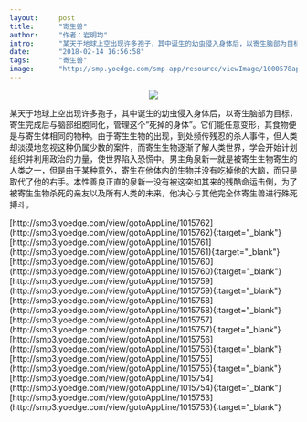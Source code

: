 ```yaml
---
layout:     post
title:      "寄生兽"
author:     "作者：岩明均"
intro:      "某天于地球上空出现许多孢子，其中诞生的幼虫侵入身体后，以寄生脑部为目标，寄生完成后与脑部细胞同化，管理这个“死掉的身体”。它们能任意变形，其食物便是与寄生体相同的物种。由于寄生生物的出现，到处频传残忍的杀人事件，但人类却淡漠地忽视这种仍属少数的案件，而寄生生物逐渐了解人类世界，学会开始计划组织并利用政治的力量，使世界陷入恐慌中。男主角泉新一就是被寄生生物寄生的人类之一，但是由于某种意外，寄生在他体内的生物并没有吃掉他的大脑，而只是取代了他的右手。本性善良正直的泉新一没有被这突如其来的残酷命运击倒，为了被寄生生物杀死的亲友以及所有人类的未来，他决心与其他完全体寄生兽进行殊死搏斗。"
date:       "2018-02-14 16:56:58"
tags:       "寄生兽"
image:      "http://smp.yoedge.com/smp-app/resource/viewImage/1000578appline.png"
---
```

<div style="text-align: center">
<p><img src="http://smp.yoedge.com/smp-app/resource/viewImage/1000578appline.png"/></p>
</div>
<p class="post-meta">
<span>某天于地球上空出现许多孢子，其中诞生的幼虫侵入身体后，以寄生脑部为目标，寄生完成后与脑部细胞同化，管理这个“死掉的身体”。它们能任意变形，其食物便是与寄生体相同的物种。由于寄生生物的出现，到处频传残忍的杀人事件，但人类却淡漠地忽视这种仍属少数的案件，而寄生生物逐渐了解人类世界，学会开始计划组织并利用政治的力量，使世界陷入恐慌中。男主角泉新一就是被寄生生物寄生的人类之一，但是由于某种意外，寄生在他体内的生物并没有吃掉他的大脑，而只是取代了他的右手。本性善良正直的泉新一没有被这突如其来的残酷命运击倒，为了被寄生生物杀死的亲友以及所有人类的未来，他决心与其他完全体寄生兽进行殊死搏斗。</span>
</p>
[http://smp3.yoedge.com/view/gotoAppLine/1015762](http://smp3.yoedge.com/view/gotoAppLine/1015762){:target="_blank"}
[http://smp3.yoedge.com/view/gotoAppLine/1015761](http://smp3.yoedge.com/view/gotoAppLine/1015761){:target="_blank"}
[http://smp3.yoedge.com/view/gotoAppLine/1015760](http://smp3.yoedge.com/view/gotoAppLine/1015760){:target="_blank"}
[http://smp3.yoedge.com/view/gotoAppLine/1015759](http://smp3.yoedge.com/view/gotoAppLine/1015759){:target="_blank"}
[http://smp3.yoedge.com/view/gotoAppLine/1015758](http://smp3.yoedge.com/view/gotoAppLine/1015758){:target="_blank"}
[http://smp3.yoedge.com/view/gotoAppLine/1015757](http://smp3.yoedge.com/view/gotoAppLine/1015757){:target="_blank"}
[http://smp3.yoedge.com/view/gotoAppLine/1015756](http://smp3.yoedge.com/view/gotoAppLine/1015756){:target="_blank"}
[http://smp3.yoedge.com/view/gotoAppLine/1015755](http://smp3.yoedge.com/view/gotoAppLine/1015755){:target="_blank"}
[http://smp3.yoedge.com/view/gotoAppLine/1015754](http://smp3.yoedge.com/view/gotoAppLine/1015754){:target="_blank"}
[http://smp3.yoedge.com/view/gotoAppLine/1015753](http://smp3.yoedge.com/view/gotoAppLine/1015753){:target="_blank"}



